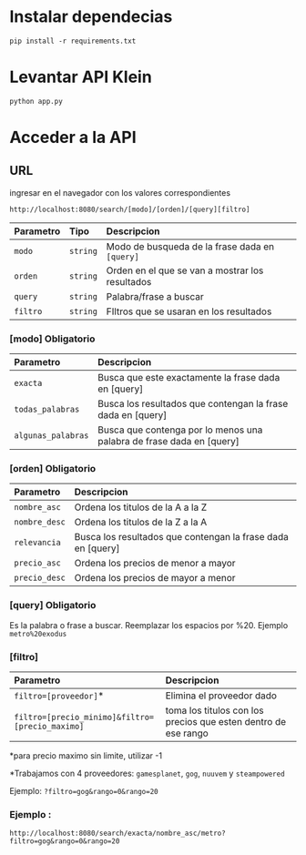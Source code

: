 # Instalar dependecias

```pip install -r requirements.txt```

# Levantar API Klein

``` python app.py ```

# Acceder a la API

## URL

ingresar en el navegador con los valores correspondientes

``` http://localhost:8080/search/[modo]/[orden]/[query][filtro] ```

| Parametro | Tipo | Descripcion |
| :--- | :--- | :--- |
| `modo` | `string` | Modo de busqueda de la frase dada en `[query]` |
| `orden` | `string` | Orden en el que se van a mostrar los resultados |
| `query` | `string` | Palabra/frase a buscar |
| `filtro` | `string` | FIltros que se usaran en los resultados |

### [modo] **Obligatorio**

| Parametro | Descripcion |
| :--- | :--- |
| `exacta` | Busca que este exactamente la frase dada en [query] |
| `todas_palabras` | Busca los resultados que contengan la frase dada en [query] |
| `algunas_palabras` | Busca que contenga por lo menos una palabra de frase dada en [query] |

### [orden] **Obligatorio**

| Parametro | Descripcion |
| :--- | :--- |
| `nombre_asc` | Ordena los titulos de la A a la Z |
| `nombre_desc` | Ordena los titulos de la Z a la A |
| `relevancia` | Busca los resultados que contengan la frase dada en [query] |
| `precio_asc` | Ordena los precios de menor a mayor |
| `precio_desc` | Ordena los precios de mayor a menor |

### [query] **Obligatorio**

Es la palabra o frase a buscar. Reemplazar los espacios por %20.
Ejemplo ```metro%20exodus```

### [filtro]
| Parametro | Descripcion |
| :--- | :--- |
| `filtro=[proveedor]`* | Elimina el proveedor dado |
| `filtro=[precio_minimo]&filtro=[precio_maximo]` | toma los titulos con los precios que esten dentro de ese rango |

*para precio maximo sin limite, utilizar -1

*Trabajamos con 4 proveedores: ```gamesplanet```, ```gog```, ```nuuvem``` y ```steampowered```

Ejemplo: ```?filtro=gog&rango=0&rango=20```

### Ejemplo :
```http://localhost:8080/search/exacta/nombre_asc/metro?filtro=gog&rango=0&rango=20```
